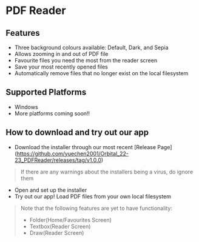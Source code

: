 # PDF Reader

## Features
- Three background colours available: Default, Dark, and Sepia
- Allows zooming in and out of PDF file
- Favourite files you need the most from the reader screen
- Save your most recently opened files
- Automatically remove files that no longer exist on the local filesystem

## Supported Platforms
- Windows
- More platforms coming soon!!

## How to download and try out our app
- Download the installer through our most recent [Release Page] (https://github.com/yuechen2001/Orbital_22-23_PDFReader/releases/tag/v1.0.0)
> If there are any warnings about the installers being a virus, do ignore them
- Open and set up the installer
- Try out our app! Load PDF files from your own local filesystem
> Note that the following features are yet to have functionality:
> - Folder(Home/Favourites Screen)
> - Textbox(Reader Screen)
> - Draw(Reader Screen)
